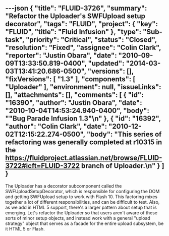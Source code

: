 ---json
{
  "title": "FLUID-3726",
  "summary": "Refactor the Uploader's SWFUpload setup decorator",
  "tags": "FLUID",
  "project": {
    "key": "FLUID",
    "title": "Fluid Infusion"
  },
  "type": "Sub-task",
  "priority": "Critical",
  "status": "Closed",
  "resolution": "Fixed",
  "assignee": "Colin Clark",
  "reporter": "Justin Obara",
  "date": "2010-09-09T13:33:50.819-0400",
  "updated": "2014-03-03T13:41:20.686-0500",
  "versions": [],
  "fixVersions": [
    "1.3"
  ],
  "components": [
    "Uploader"
  ],
  "environment": null,
  "issueLinks": [],
  "attachments": [],
  "comments": [
    {
      "id": "16390",
      "author": "Justin Obara",
      "date": "2010-10-04T14:53:24.940-0400",
      "body": "\"Bug Parade Infusion 1.3\"\n"
    },
    {
      "id": "16392",
      "author": "Colin Clark",
      "date": "2010-12-02T12:15:22.274-0500",
      "body": "This series of refactoring was generally completed at r10315 in the <https://fluidproject.atlassian.net/browse/FLUID-3722#icft=FLUID-3722> branch of Uploader.\n"
    }
  ]
}
---
The Uploader has a decorator subcomponent called the SWFUploadSetupDecorator, which is responsible for configuring the DOM and getting SWFUpload setup to work with Flash 10. This factoring mixes together a lot of different responsibilities, and can be difficult to test. Also, as we add in HTML 5 support, there's a larger pattern about setup that is emerging. Let's refactor the Uploader so that users aren't aware of these sorts of minor setup objects, and instead work with a general "upload strategy" object that serves as a facade for the entire upload subsystem, be it HTML 5 or Flash.

        